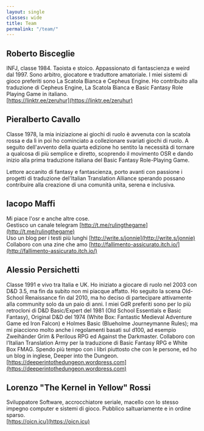 ```yaml
---
layout: single
classes: wide
title: Team
permalink: "/team/"
---
```


## Roberto Bisceglie
INFJ, classe 1984. Taoista e stoico. Appassionato di fantascienza e weird dal 1997. Sono arbitro, giocatore e traduttore amatoriale. I miei sistemi di gioco preferiti sono La Scatola Bianca e Cepheus Engine. Ho contribuito alla traduzione di Cepheus Engine, La Scatola Bianca e Basic Fantasy Role Playing Game in italiano.  
[https://linktr.ee/zeruhur](https://linktr.ee/zeruhur)

## Pieralberto Cavallo
Classe 1978, la mia iniziazione ai giochi di ruolo è avvenuta con la scatola rossa e da lì in poi ho cominciato a collezionare svariati giochi di ruolo. A seguito dell'avvento della quarta edizione ho sentito la necessità di tornare a qualcosa di più semplice e diretto, scoprendo il movimento OSR e dando inizio alla prima traduzione italiana del Basic Fantasy Role-Playing Game.

Lettore accanito di fantasy e fantascienza, porto avanti con passione i progetti di traduzione del'Italian Translation Alliance sperando possano contribuire alla creazione di una comunità unita, serena e inclusiva.

## Iacopo Maffi
Mi piace l'osr e anche altre cose.  
Gestisco un canale telegram [http://t.me/rulingthegame](http://t.me/rulingthegame)  
Uso un blog per i testi più lunghi [http://write.s/jonnie](http://write.s/jonnie)  
Collaboro con una zine che amo [http://fallimento-assicurato.itch.io/](http://fallimento-assicurato.itch.io/) 

## Alessio Persichetti
Classe 1991 e vivo tra Italia e UK. Ho iniziato a giocare di ruolo nel 2003 con D&D 3.5, ma fin da subito non mi piacque affatto. Ho seguito la scena Old-School Renaissance fin dal 2010, ma ho deciso di partecipare attivamente alla community solo da un paio di anni. I miei GdR preferiti sono per lo più retrocloni di D&D Basic/Expert del 1981 (Old School Essentials e Basic Fantasy), Original D&D del 1974 (White Box: Fantastic Medieval Adventure Game ed Iron Falcon) e Holmes Basic (Blueholme Journeymanne Rules); ma mi piacciono molto anche i regolamenti basati sul d100, ad esempio Zweihänder Grim & Perilous RPG ed Against the Darkmaster. Collaboro con l’Italian Translation Army per la traduzione di Basic Fantasy RPG e White Box FMAG. Spendo più tempo con i libri piuttosto che con le persone, ed ho un blog in inglese, Deeper into the Dungeon.  
[https://deeperintothedungeon.wordpress.com](https://deeperintothedungeon.wordpress.com)

## Lorenzo "The Kernel in Yellow" Rossi
Sviluppatore Software, accrocchiatore seriale, macello con lo stesso impegno computer e sistemi di gioco. Pubblico saltuariamente e in ordine sparso.  
[https://oicn.icu](https://oicn.icu)